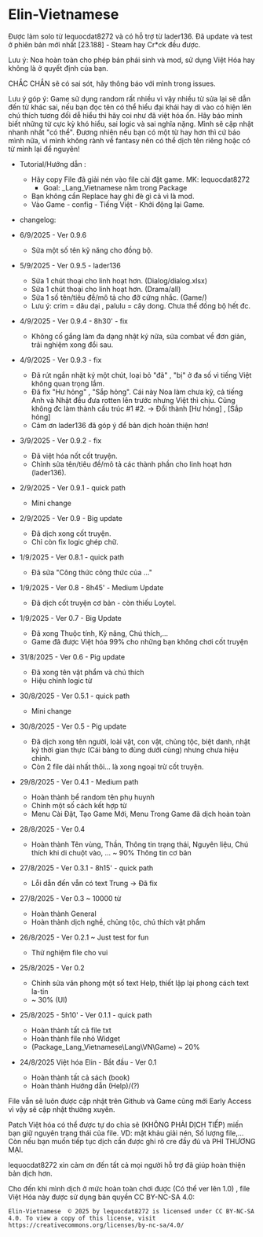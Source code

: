 # Elin-Vietnamese
Được làm solo từ lequocdat8272 và có hỗ trợ từ lader136.
Đã update và test ở phiên bản mới nhất [23.188] - Steam hay Cr*ck đều được.

Lưu ý: Noa hoàn toàn cho phép bản phái sinh và mod, sử dụng Việt Hóa hay không là ở quyết định của bạn.

CHẮC CHẮN sẽ có sai sót, hãy thông báo với mình trong issues.

Lưu ý góp ý: Game sử dụng random rất nhiều vì vậy nhiều từ sửa lại sẽ dẫn đến từ khác sai, nếu bạn đọc tên có thể hiểu đại khái hay di vào có hiện lên chú thích tương đối dễ hiểu thì hãy coi như đã việt hóa ổn. Hãy báo mình biết những từ cực kỳ khó hiểu, sai logic và sai nghĩa nặng. Mình sẽ cập nhật nhanh nhất "có thể". Đương nhiên nếu bạn có một từ hay hơn thì cứ báo mình nữa, vì mình không rành về fantasy nên có thể dịch tên riêng hoặc có từ mình lại để nguyên!

- Tutorial/Hướng dẫn :

  + Hãy copy File đã giải nén vào file cài đặt game. MK: lequocdat8272
    + Goal: _Lang_Vietnamese nằm trong Package
  + Bạn không cần Replace hay ghi đè gì cả vì là mod.
  + Vào Game - config - Tiếng Việt - Khởi động lại Game.

- changelog:
- 6/9/2025 - Ver 0.9.6
  + Sửa một số tên kỹ năng cho đồng bộ.
    
- 5/9/2025 - Ver 0.9.5 - lader136
	+ Sửa 1 chút thoại cho linh hoạt hơn. (Dialog/dialog.xlsx)
    + Sửa 1 chút thoại cho linh hoạt hơn. (Drama/all)
	+ Sửa 1 số tên/tiêu đề/mô tả cho đỡ cứng nhắc. (Game/)
    + Lưu ý: crim = dâu dại , palulu = cây dong. Chưa thể đồng bộ hết đc.

- 4/9/2025 - Ver 0.9.4 - 8h30' - fix
  + Không cố gắng làm đa dạng nhật ký nữa, sửa combat về đơn giản, trải nghiệm xong đổi sau.
    
- 4/9/2025 - Ver 0.9.3 - fix
  + Đã rút ngắn nhặt ký một chút, loại bỏ "đã" , "bị" ở đa số vì tiếng Việt không quan trọng lắm.
  + Đã fix "Hư hỏng" , "Sắp hỏng". Cái này Noa làm chưa kỹ, cả tiếng Anh và Nhật đều đưa rotten lên trước nhưng Việt thì chịu. Cũng không đc làm thành cấu trúc #1 #2. -> Đổi thành [Hư hỏng] , [Sắp hỏng]
  + Cảm ơn lader136 đã góp ý để bản dịch hoàn thiện hơn!
  
- 3/9/2025 - Ver 0.9.2 - fix
  + Đã việt hóa nốt cốt truyện.
  + Chỉnh sửa tên/tiêu đề/mô tả các thành phần cho linh hoạt hơn (lader136).
    
- 2/9/2025 - Ver 0.9.1 - quick path
  + Mini change
    
- 2/9/2025 - Ver 0.9 - Big update
  + Đã dịch xong cốt truyện.
  + Chỉ còn fix logic ghép chữ.
    
- 1/9/2025 - Ver 0.8.1 - quick path
  + Đã sửa "Công thức công thức của ..."
    
- 1/9/2025 - Ver 0.8 - 8h45' - Medium Update
  + Đã dịch cốt truyện cơ bản - còn thiếu Loytel.
    
- 1/9/2025 - Ver 0.7 - Big Update
  + Đã xong Thuộc tính, Kỹ năng, Chú thích,...
  + Game đã được Việt hóa 99% cho những bạn không chơi cốt truyện
    
- 31/8/2025 - Ver 0.6 - Pig update
  + Đã xong tên vật phẩm và chú thích
  + Hiệu chỉnh logic từ
    
- 30/8/2025 - Ver 0.5.1 - quick path
  + Mini change
    
- 30/8/2025 - Ver 0.5 - Pig update
  + Đã dịch xong tên người, loài vật, con vật, chủng tộc, biệt danh, nhật ký thời gian thực (Cái bảng to đùng dưới cùng) nhưng chưa hiệu chỉnh.
  + Còn 2 file dài nhất thôi... là xong ngoại trừ cốt truyện.
    
- 29/8/2025 - Ver 0.4.1 - Medium path
  + Hoàn thành bể random tên phụ huynh
  + Chỉnh một số cách kết hợp từ
  + Menu Cài Đặt, Tạo Game Mới, Menu Trong Game đã dịch hoàn toàn
    
- 28/8/2025 - Ver 0.4
  + Hoàn thành Tên vùng, Thần, Thông tin trạng thái, Nguyên liệu, Chú thích khi di chuột vào, ... ~ 90% Thông tin cơ bản
    
- 27/8/2025 - Ver 0.3.1 - 8h15' - quick path
  + Lỗi dẫn đến vẫn có text Trung -> Đã fix
    
- 27/8/2025 - Ver 0.3 ~ 10000 từ
  + Hoàn thành General
  + Hoàn thành dịch nghề, chủng tộc, chú thích vật phẩm

- 26/8/2025 - Ver 0.2.1 ~ Just test for fun
  + Thử nghiệm file cho vui
  
- 25/8/2025 - Ver 0.2
  + Chỉnh sửa văn phong một số text Help, thiết lập lại phong cách text la-tin
  + ~ 30% (UI)
  
- 25/8/2025 - 5h10' - Ver 0.1.1 - quick path
  + Hoàn thành tất cả file txt
  + Hoàn thành file nhỏ Widget
  + (Package\_Lang_Vietnamese\Lang\VN\Game) ~ 20%
    
- 24/8/2025 Việt hóa Elin - Bắt đầu - Ver 0.1
  + Hoàn thành tất cả sách (book)
  + Hoàn thành Hướng dẫn (Help)/(?)

File vẫn sẽ luôn được cập nhật trên Github và Game cũng mới Early Access vì vậy sẽ cập nhật thường xuyên.

Patch Việt hóa có thể được tự do chia sẻ (KHÔNG PHẢI DỊCH TIẾP) miến bạn giữ nguyên trạng thái của file. VD: mật khảu giải nén, Số lượng file,...
Còn nếu bạn muốn tiếp tục dịch cần được ghi rõ cre đầy đủ và PHI THƯƠNG MẠI.

lequocdat8272 xin cảm ơn đến tất cả mọi người hỗ trợ đã giúp hoàn thiện bản dịch hơn.

Cho đến khi mình dịch ở mức hoàn toàn chơi được (Có thể ver lên 1.0) , file Việt Hóa này được sử dụng bản quyền CC BY-NC-SA 4.0:

    Elin-Vietnamese  © 2025 by lequocdat8272 is licensed under CC BY-NC-SA 4.0. To view a copy of this license, visit https://creativecommons.org/licenses/by-nc-sa/4.0/
